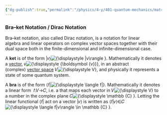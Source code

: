 ```yaml
---
{"dg-publish":true,"permalink":"/physics/4-y/401-quantum-mechanics/matrix-formulation-of-q-m/"}
---
```



### **Bra–ket Notation / Dirac Notation**
  Bra–ket notation, also called Dirac notation, is a notation for linear algebra and linear operators on complex vector spaces together with their dual space both in the finite-dimensional and infinite-dimensional case.

A **ket** is of the form |𝑣⟩![{\displaystyle |v\rangle }](https://wikimedia.org/api/rest_v1/media/math/render/svg/0a30e592038265dbec709de73cdb92e8cc55f6b9). Mathematically it denotes a [vector](https://en.wikipedia.org/wiki/Vector_space "Vector space"), 𝑣![{\displaystyle {\boldsymbol {v}}}](https://wikimedia.org/api/rest_v1/media/math/render/svg/9b2c2d3aac4213f3996d828c6aa8f4eb464a05cc), in an abstract (complex) [vector space](https://en.wikipedia.org/wiki/Vector_space "Vector space") 𝑉![{\displaystyle V}](https://wikimedia.org/api/rest_v1/media/math/render/svg/af0f6064540e84211d0ffe4dac72098adfa52845), and physically it represents a state of some quantum system.

A **bra** is of the form ⟨𝑓|![{\displaystyle \langle f|}](https://wikimedia.org/api/rest_v1/media/math/render/svg/6e99dc122035c8052d1ad9b48a7a305f8b2f3351). Mathematically it denotes a linear form   𝑓:𝑉→𝐶, i.e. a that maps each vector in 𝑉![{\displaystyle V}](https://wikimedia.org/api/rest_v1/media/math/render/svg/af0f6064540e84211d0ffe4dac72098adfa52845) to a number in the complex plane 𝐶![{\displaystyle \mathbb {C} }](https://wikimedia.org/api/rest_v1/media/math/render/svg/f9add4085095b9b6d28d045fd9c92c2c09f549a7). Letting the linear functional ⟨𝑓| act on a vector |𝑣⟩ is written as ⟨𝑓|𝑣⟩∈𝐶![{\displaystyle \langle f|v\rangle \in \mathbb {C} }](https://wikimedia.org/api/rest_v1/media/math/render/svg/8b637dde47ba1540c82859da724d9b5f0c4629c3).